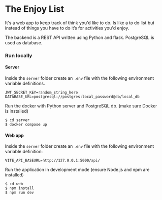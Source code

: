 # The Enjoy List
It's a web app to keep track of think you'd like to do. Is like a to do list but instead of things you have to do it’s for activities you'd enjoy.

The backend is a REST API written using Python and flask. PostgreSQL is used as database.

### Run locally

#### Server
Inside the `server` folder create an `.env` file with the following environment variable definitions.

```
JWT_SECRET_KEY=random_string_here
DATABASE_URL=postgresql://postgres:local_password@db/local_db
```

Run the docker with Python server and PostgreSQL db. (make sure Docker is installed)
```shell
$ cd server
$ docker compose up
```

#### Web app
Inside the `server` folder create an `.env` file with the following environment variable definition:

```
VITE_API_BASEURL=http://127.0.0.1:5000/api/
```
Run the application in development mode (ensure Node.js and npm are installed)

```shell
$ cd web
$ npm install
$ npm run dev
```
